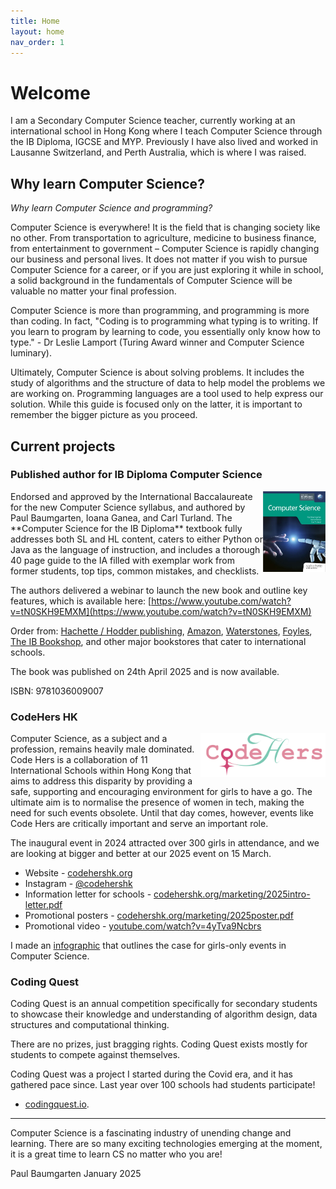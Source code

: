 ```yaml
---
title: Home
layout: home
nav_order: 1
---
```


# Welcome

I am a Secondary Computer Science teacher, currently working at an international school in Hong Kong where I teach Computer Science through the IB Diploma, IGCSE and MYP. Previously I have also lived and worked in Lausanne Switzerland, and Perth Australia, which is where I was raised.

## Why learn Computer Science?

*Why learn Computer Science and programming?*

Computer Science is everywhere! It is the field that is changing society like no other. From transportation to agriculture, medicine to business finance, from entertainment to government – Computer Science is rapidly changing our business and personal lives. It does not matter if you wish to pursue Computer Science for a career, or if you are just exploring it while in school, a solid background in the fundamentals of Computer Science will be valuable no matter your final profession. 

Computer Science is more than programming, and programming is more than coding. In fact, "Coding is to programming what typing is to writing. If you learn to program by learning to code, you essentially only know how to type." - Dr Leslie Lamport (Turing Award winner and Computer Science luminary).

Ultimately, Computer Science is about solving problems. It includes the study of algorithms and the structure of data to help model the problems we are working on. Programming languages are a tool used to help express our solution. While this guide is focused only on the latter, it is important to remember the bigger picture as you proceed. 

## Current projects

### Published author for IB Diploma Computer Science

<img style="float: right; width: 100px" src="assets/ib-compsci-book.png">
Endorsed and approved by the International Baccalaureate for the new Computer Science syllabus, and authored by Paul Baumgarten, Ioana Ganea, and Carl Turland. The **Computer Science for the IB Diploma** textbook fully addresses both SL and HL content, caters to either Python or Java as the language of instruction, and includes a thorough 40 page guide to the IA filled with exemplar work from former students, top tips, common mistakes, and checklists.

The authors delivered a webinar to launch the new book and outline key features, which is available here: [https://www.youtube.com/watch?v=tN0SKH9EMXM](https://www.youtube.com/watch?v=tN0SKH9EMXM)

Order from: [Hachette / Hodder publishing](https://www.hachettelearning.com/computing-and-it/computer-science-for-the-ib-diploma), [Amazon](https://www.amazon.com/Computer-Science-Diploma-Paul-Baumgarten/dp/1036009009), [Waterstones](https://www.waterstones.com/book/computer-science-for-the-ib-diploma/carl-turland/ioana-ganea/9781036009007), [Foyles](https://www.foyles.co.uk/book/computer-science-for-the-ib-diploma/carl-turland/9781036009007), [The IB Bookshop](https://www.ibbookshop.co.uk/product/computer-science-for-the-ib-diploma/), and other major bookstores that cater to international schools.

The book was published on 24th April 2025 and is now available.

ISBN: 9781036009007

### CodeHers HK

<img style="float: right; width: 200px" src="assets/codehershk.png">
Computer Science, as a subject and a profession, remains heavily male dominated. Code Hers is a collaboration of 11 International Schools within Hong Kong that aims to address this disparity by providing a safe, supporting and encouraging environment for girls to have a go. The ultimate aim is to normalise the presence of women in tech, making the need for such events obsolete. Until that day comes, however, events like Code Hers are critically important and serve an important role.

The inaugural event in 2024 attracted over 300 girls in attendance, and we are looking at bigger and better at our 2025 event on 15 March. 

* ⁠Website - [codehershk.org](https://codehershk.org/)
* Instagram - [@codehershk](https://instagram.com/codehershk) 
* ⁠Information letter for schools - [codehershk.org/marketing/2025intro-letter.pdf](https://codehershk.org/marketing/2025intro-letter.pdf)
* ⁠Promotional posters - [codehershk.org/marketing/2025poster.pdf](https://codehershk.org/marketing/2025poster.pdf)
* ⁠Promotional video - [youtube.com/watch?v=4yTva9Ncbrs](https://www.youtube.com/watch?v=4yTva9Ncbrs)

I made an [infographic](/assets/gender-equality-in-cs-why.png) that outlines the case for girls-only events in Computer Science.

### Coding Quest

Coding Quest is an annual competition specifically for secondary students to showcase their knowledge and understanding of algorithm design, data structures and computational thinking.

There are no prizes, just bragging rights. Coding Quest exists mostly for students to compete against themselves.

Coding Quest was a project I started during the Covid era, and it has gathered pace since. Last year over 100 schools had students participate!

* [codingquest.io](https://codingquest.io).

---

Computer Science is a fascinating industry of unending change and learning. There are so many exciting technologies emerging at the moment, it is a great time to learn CS no matter who you are!

Paul Baumgarten
January 2025
